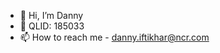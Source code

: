 - 👋 Hi, I’m Danny
- 👀 QLID: 185033
- 📫 How to reach me - danny.iftikhar@ncr.com

<!---
di185033/di185033 is a ✨ special ✨ repository because its `README.md` (this file) appears on your GitHub profile.
You can click the Preview link to take a look at your changes.
--->
